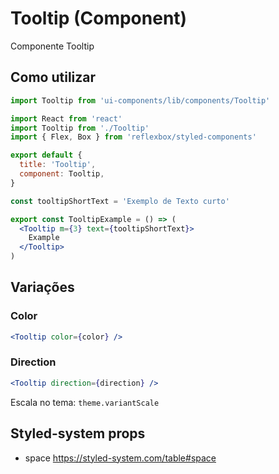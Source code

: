 # Tooltip (Component)

Componente Tooltip

## Como utilizar

```js
import Tooltip from 'ui-components/lib/components/Tooltip'
```

```jsx
import React from 'react'
import Tooltip from './Tooltip'
import { Flex, Box } from 'reflexbox/styled-components'

export default {
  title: 'Tooltip',
  component: Tooltip,
}

const tooltipShortText = 'Exemplo de Texto curto'

export const TooltipExample = () => (
  <Tooltip m={3} text={tooltipShortText}>
    Example
  </Tooltip>
)
```

## Variações

### Color

```jsx
<Tooltip color={color} />
```

### Direction

```jsx
<Tooltip direction={direction} />
```

Escala no tema: `theme.variantScale`

## Styled-system props

- space https://styled-system.com/table#space
